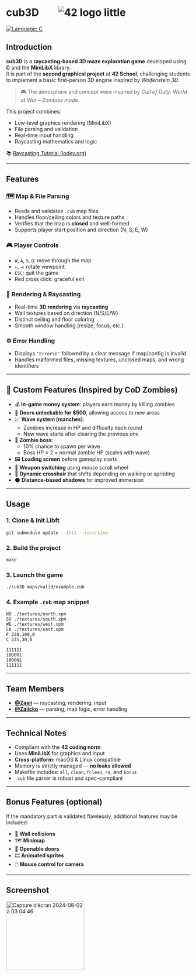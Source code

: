 # cub3D  &nbsp;&nbsp;&nbsp;&nbsp;&nbsp;&nbsp; ![42 logo little](https://github.com/user-attachments/assets/4cecf5b8-a28e-49c5-a4b1-2030e571a0b3)

[![Language: C](https://img.shields.io/badge/Language-C-blue.svg)](https://en.wikipedia.org/wiki/C_(programming_language))

## Introduction

**cub3D** is a **raycasting-based 3D maze exploration game** developed using **C** and the **MiniLibX** library.  
It is part of the **second graphical project** at **42 School**, challenging students to implement a basic first-person 3D engine inspired by *Wolfenstein 3D*.

> 🎮 The atmosphere and concept were inspired by *Call of Duty: World at War – Zombies mode*.

This project combines:
- Low-level graphics rendering (MiniLibX)
- File parsing and validation
- Real-time input handling
- Raycasting mathematics and logic

📚 [Raycasting Tutorial (lodev.org)](https://lodev.org/cgtutor/raycasting.html)

---

## Features

### 🗺️ Map & File Parsing
- Reads and validates `.cub` map files
- Handles floor/ceiling colors and texture paths
- Verifies that the map is **closed** and well-formed
- Supports player start position and direction (N, S, E, W)

### 🎮 Player Controls
- `W`, `A`, `S`, `D`: move through the map
- `←`, `→`: rotate viewpoint
- `ESC`: quit the game
- Red cross click: graceful exit

### 🧱 Rendering & Raycasting
- Real-time **3D rendering** via **raycasting**
- Wall textures based on direction (N/S/E/W)
- Distinct ceiling and floor coloring
- Smooth window handling (resize, focus, etc.)

### ⚙️ Error Handling
- Displays `"Error\n"` followed by a clear message if map/config is invalid
- Handles malformed files, missing textures, unclosed maps, and wrong identifiers

---

## 🔫 Custom Features (Inspired by CoD Zombies)

- 💰 **In-game money system**: players earn money by killing zombies  
- 🚪 **Doors unlockable for $500**, allowing access to new areas  
- 📈 **Wave system (manches)**:
  - Zombies increase in HP and difficulty each round
  - New wave starts after clearing the previous one
- 👹 **Zombie boss**:
  - 10% chance to spawn per wave
  - Boss HP = 2 × normal zombie HP (scales with wave)
- 🖼️ **Loading screen** before gameplay starts  
- 🔁 **Weapon switching** using mouse scroll wheel  
- 🎯 **Dynamic crosshair** that shifts depending on walking or sprinting  
- 🌑 **Distance-based shadows** for improved immersion  

---

## Usage

### 1. Clone & Init Libft

```bash
git submodule update --init --recursive
```

### 2. Build the project

```bash
make
```

### 3. Launch the game

```bash
./cub3D maps/valid/example.cub
```

### 4. Example `.cub` map snippet

```
NO ./textures/north.xpm
SO ./textures/south.xpm
WE ./textures/west.xpm
EA ./textures/east.xpm
F 220,100,0
C 225,30,0

111111
100001
1000N1
111111
```

---

## Team Members

- [**@Zaaii**](https://github.com/Zaaii77) — raycasting, rendering, input
- [**@Zaiicko**](https://github.com/Zaiicko) — parsing, map logic, error handling

---

## Technical Notes

- Compliant with the **42 coding norm**
- Uses **MiniLibX** for graphics and input
- **Cross-platform:** macOS & Linux compatible
- Memory is strictly managed — **no leaks allowed**
- Makefile includes: `all`, `clean`, `fclean`, `re`, and `bonus`
- `.cub` file parser is robust and spec-compliant

---

## Bonus Features (optional)

If the mandatory part is validated flawlessly, additional features may be included:

- 🧱 **Wall collisions**
- 🗺️ **Minimap**
- 🚪 **Openable doors**
- 🎞️ **Animated sprites**
- 🖱️ **Mouse control for camera**

---

## Screenshot

<img width="214" height="188" alt="Capture d’écran 2024-08-02 à 03 04 46" src="https://github.com/user-attachments/assets/cc961eec-0b1a-42b1-b505-01172c95cea6" />
